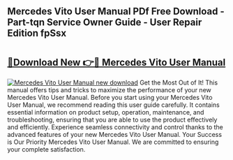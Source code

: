 ## Mercedes Vito User Manual PDf Free Download - Part-tqn Service Owner Guide - User Repair Edition fpSsx

# <h2><a href="http://cf23291.oget.top/?id=Mercedes+Vito+User+Manual">🔗Download New 👉🔴 Mercedes Vito User Manual</a></h2>

[![Mercedes Vito User Manual new download](https://i.imgur.com/5g1atiW.png)](http://cf23291.oget.top/?id=Mercedes+Vito+User+Manual)
Get the Most Out of It! This manual offers tips and tricks to maximize the performance of your new Mercedes Vito User Manual. Before you start using your Mercedes Vito User Manual, we recommend reading this user guide carefully. It contains essential information on product setup, operation, maintenance, and troubleshooting, ensuring that you are able to use the product effectively and efficiently. Experience seamless connectivity and control thanks to the advanced features of your new Mercedes Vito User Manual. Your Success is Our Priority Mercedes Vito User Manual. We are committed to ensuring your complete satisfaction.
